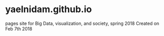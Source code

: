 # yaelnidam.github.io
pages site for Big Data, visualization, and society, spring 2018
Created on Feb 7th 2018
